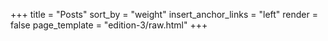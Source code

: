 +++
title = "Posts"
sort_by = "weight"
insert_anchor_links = "left"
render = false
page_template = "edition-3/raw.html"
+++
